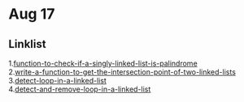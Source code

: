 
# Aug 17
## Linklist


1.<a href="https://www.geeksforgeeks.org/function-to-check-if-a-singly-linked-list-is-palindrome/">function-to-check-if-a-singly-linked-list-is-palindrome</a><br>
2.<a href="https://www.geeksforgeeks.org/write-a-function-to-get-the-intersection-point-of-two-linked-lists/">write-a-function-to-get-the-intersection-point-of-two-linked-lists</a><br>
3.<a href="https://www.geeksforgeeks.org/detect-loop-in-a-linked-list/">detect-loop-in-a-linked-list</a><br>
4.<a href="https://www.geeksforgeeks.org/detect-and-remove-loop-in-a-linked-list">detect-and-remove-loop-in-a-linked-list</a><br>
